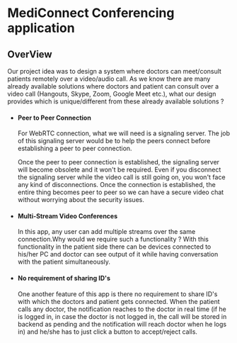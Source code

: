 # MediConnect Conferencing application

## OverView

Our project idea was to design a system where doctors can meet/consult patients remotely over a video/audio call. As we know there are many already available solutions where doctors and patient can consult over a video call (Hangouts, Skype, Zoom, Google Meet etc.), what our design provides which is unique/different from these already available solutions ?

* #### Peer to Peer Connection
   For WebRTC connection, what we will need is a signaling server. The job of this signaling server would be to help the peers connect before establishing a peer to peer connection.
   
   Once the peer to peer connection is established, the signaling server will become obsolete and it won't be required. Even if you disconnect the signaling server while the video call is still going on, you won't face any kind of disconnections. Once the connection is established, the entire thing becomes peer to peer so we can have a secure video chat without worrying about the security issues.

* #### Multi-Stream Video Conferences
   In this app, any user can add multiple streams over the same connection.Why would we require such a functionality ?
   With this functionality in the patient side there can be devices connected to his/her PC and doctor can see output of it while having conversation with the patient simultaneously.

* #### No requirement of sharing ID's
   One another feature of this app is there no requirement to share ID's with which the doctors and patient gets connected. When the patient calls any doctor, the notification reaches to the doctor in real time (if he is logged in, in case the doctor is not logged in, the call will be stored in backend as pending and the notification will reach doctor when he logs in) and he/she has to just click a button to accept/reject calls.